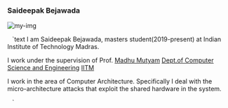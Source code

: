 ### Saideepak Bejawada
![my-img](https://raw.githubusercontent.com/b-saideepak/b-saideepak.github.io/master/my-img.png)

` ` `text
I am Saideepak Bejawada, masters student(2019-present) at Indian Institute of Technology Madras.

I work under the supervision of Prof. [Madhu Mutyam](http://www.cse.iitm.ac.in/~madhu/) [Dept.of Computer Science and Engineering](https://www.cse.iitm.ac.in/) [IITM](https://www.iitm.ac.in/)

I work in the area of Computer Architecture. Specifically I deal with the micro-architecture attacks that exploit the shared hardware in the system.

` ` `
